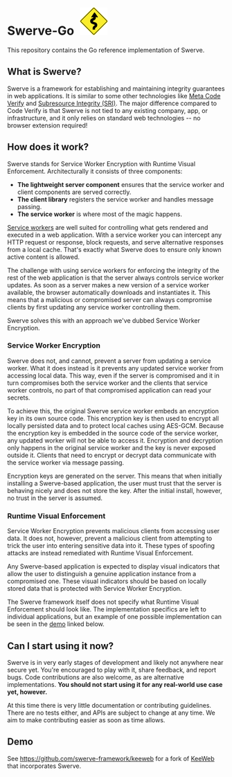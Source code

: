 # Swerve-Go&nbsp;&nbsp;![](assets/icon.svg)

This repository contains the Go reference implementation of Swerve.

## What is Swerve?

Swerve is a framework for establishing and maintaining integrity guarantees in web applications. It is similar to some other technologies like [Meta Code Verify](https://github.com/facebookincubator/meta-code-verify/) and [Subresource Integrity (SRI)](https://developer.mozilla.org/en-US/docs/Web/Security/Subresource_Integrity). The major difference compared to Code Verify is that Swerve is not tied to any existing company, app, or infrastructure, and it only relies on standard web technologies -- no browser extension required!

## How does it work?

Swerve stands for Service Worker Encryption with Runtime Visual Enforcement. Architecturally it consists of three components:

 - **The lightweight server component** ensures that the service worker and client components are served correctly.
 - **The client library** registers the service worker and handles message passing.
 - **The service worker** is where most of the magic happens.

[Service workers](https://developer.mozilla.org/en-US/docs/Web/API/Service_Worker_API/Using_Service_Workers) are well suited for controlling what gets rendered and executed in a web application. With a service worker you can intercept any HTTP request or response, block requests, and serve alternative responses from a local cache. That's exactly what Swerve does to ensure only known active content is allowed.

The challenge with using service workers for enforcing the integrity of the rest of the web application is that the server always controls service worker updates. As soon as a server makes a new version of a service worker available, the browser automatically downloads and instantiates it. This means that a malicious or compromised server can always compromise clients by first updating any service worker controlling them.

Swerve solves this with an approach we've dubbed Service Worker Encryption.

### Service Worker Encryption

Swerve does not, and cannot, prevent a server from updating a service worker. What it does instead is it prevents any updated service worker from accessing local data. This way, even if the server is compromised and it in turn compromises both the service worker and the clients that service worker controls, no part of that compromised application can read your secrets.

To achieve this, the original Swerve service worker embeds an encryption key in its own source code. This encryption key is then used to encrypt all locally persisted data and to protect local caches using AES-GCM. Because the encryption key is embedded in the source code of the service worker, any updated worker will not be able to access it. Encryption and decryption only happens in the original service worker and the key is never exposed outside it. Clients that need to encrypt or decrypt data communicate with the service worker via message passing.

Encryption keys are generated on the server. This means that when initially installing a Swerve-based application, the user must trust that the server is behaving nicely and does not store the key. After the initial install, however, no trust in the server is assumed.

### Runtime Visual Enforcement

Service Worker Encryption prevents malicious clients from accessing user data. It does not, however, prevent a malicious client from attempting to trick the user into entering sensitive data into it. These types of spoofing attacks are instead remediated with Runtime Visual Enforcement.

Any Swerve-based application is expected to display visual indicators that allow the user to distinguish a genuine application instance from a compromised one. These visual indicators should be based on locally stored data that is protected with Service Worker Encryption.

The Swerve framework itself does not specify what Runtime Visual Enforcement should look like. The implementation specifics are left to individual applications, but an example of one possible implementation can be seen in the [demo](#demo) linked below.

## Can I start using it now?

Swerve is in very early stages of development and likely not anywhere near secure yet. You're encouraged to play with it, share feedback, and report bugs. Code contributions are also welcome, as are alternative implementations. **You should not start using it for any real-world use case yet, however.**

At this time there is very little documentation or contributing guidelines. There are no tests either, and APIs are subject to change at any time. We aim to make contributing easier as soon as time allows.

## Demo

See https://github.com/swerve-framework/keeweb for a fork of [KeeWeb](https://github.com/keeweb/keeweb) that incorporates Swerve.